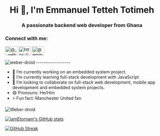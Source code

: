 <h1 align="center">Hi 👋, I'm Emmanuel Tetteh Totimeh</h1>
<h3 align="center">A passionate backend web developer from Ghana</h3>


<h3 align="left">Connect with me:</h3>
<p align="left">
<a href="#" target="blank"><img align="center" src="https://raw.githubusercontent.com/rahuldkjain/github-profile-readme-generator/master/src/images/icons/Social/twitter.svg" alt="@__weber69" height="30" width="40" /></a>
<a href="https://www.linkedin.com/in/emmanueltotimeh" target="_parent"><img align="center" src="https://raw.githubusercontent.com/rahuldkjain/github-profile-readme-generator/master/src/images/icons/Social/linked-in-alt.svg" alt="https://www.linkedin.com/in/emmanueltotimeh" height="30" width="40" /></a>
<a href="#" target="blank"><img align="center" src="https://raw.githubusercontent.com/rahuldkjain/github-profile-readme-generator/master/src/images/icons/Social/youtube.svg" alt="@emmanueltotimeh2002@gmail.com" height="30" width="40" /></a>
</p>

<p><img align="left" src="https://github-readme-stats.vercel.app/api/top-langs?username=weber-droid&show_icons=true&locale=en&layout=compact" alt="weber-droid" /></p>




-----‐------------







- 🔭 I’m currently working on an embedded system project.
- 🌱 I’m currently learning full-stack development with JavaScript
- 👯 I’m looking to collaborate on full-stack web development, mobile app development and embedded system projects.
- 😄 Pronouns: He/Him
- ⚡ Fun fact: Manchester United fan

<p>
<a><img src="https://komarev.com/ghpvc/?username=Weber-sroid&label=Profile%20views&color=0e75b6&style=flat" alt="Weber-droid" /></a>
</p>


<a href="http://www.github.com/Weber-droid"><img src="https://github-readme-stats.vercel.app/api?username=Weber-droid&show_icons=true&hide=&count_private=true&title_color=0891b2&text_color=ffffff&icon_color=0891b2&bg_color=1c1917&hide_border=true&show_icons=true" alt="iamEtornam's GitHub stats" /></a>

<a href="http://www.github.com/Weber-droid"><img src="https://streak-stats.demolab.com?user=Weber-droid&theme=python-dark&hide_border=true" alt="GitHub Streak" /></a>




